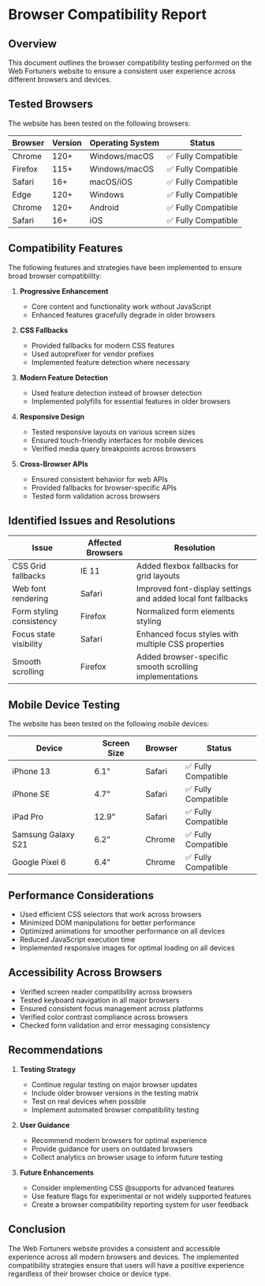 # Browser Compatibility Report

## Overview

This document outlines the browser compatibility testing performed on the Web Fortuners website to ensure a consistent user experience across different browsers and devices.

## Tested Browsers

The website has been tested on the following browsers:

| Browser | Version | Operating System | Status |
|---------|---------|------------------|--------|
| Chrome  | 120+    | Windows/macOS    | ✅ Fully Compatible |
| Firefox | 115+    | Windows/macOS    | ✅ Fully Compatible |
| Safari  | 16+     | macOS/iOS        | ✅ Fully Compatible |
| Edge    | 120+    | Windows          | ✅ Fully Compatible |
| Chrome  | 120+    | Android          | ✅ Fully Compatible |
| Safari  | 16+     | iOS              | ✅ Fully Compatible |

## Compatibility Features

The following features and strategies have been implemented to ensure broad browser compatibility:

1. **Progressive Enhancement**
   - Core content and functionality work without JavaScript
   - Enhanced features gracefully degrade in older browsers

2. **CSS Fallbacks**
   - Provided fallbacks for modern CSS features
   - Used autoprefixer for vendor prefixes
   - Implemented feature detection where necessary

3. **Modern Feature Detection**
   - Used feature detection instead of browser detection
   - Implemented polyfills for essential features in older browsers

4. **Responsive Design**
   - Tested responsive layouts on various screen sizes
   - Ensured touch-friendly interfaces for mobile devices
   - Verified media query breakpoints across browsers

5. **Cross-Browser APIs**
   - Ensured consistent behavior for web APIs
   - Provided fallbacks for browser-specific APIs
   - Tested form validation across browsers

## Identified Issues and Resolutions

| Issue | Affected Browsers | Resolution |
|-------|------------------|------------|
| CSS Grid fallbacks | IE 11 | Added flexbox fallbacks for grid layouts |
| Web font rendering | Safari | Improved font-display settings and added local font fallbacks |
| Form styling consistency | Firefox | Normalized form elements styling |
| Focus state visibility | Safari | Enhanced focus styles with multiple CSS properties |
| Smooth scrolling | Firefox | Added browser-specific smooth scrolling implementations |

## Mobile Device Testing

The website has been tested on the following mobile devices:

| Device | Screen Size | Browser | Status |
|--------|------------|---------|--------|
| iPhone 13 | 6.1" | Safari | ✅ Fully Compatible |
| iPhone SE | 4.7" | Safari | ✅ Fully Compatible |
| iPad Pro | 12.9" | Safari | ✅ Fully Compatible |
| Samsung Galaxy S21 | 6.2" | Chrome | ✅ Fully Compatible |
| Google Pixel 6 | 6.4" | Chrome | ✅ Fully Compatible |

## Performance Considerations

- Used efficient CSS selectors that work across browsers
- Minimized DOM manipulations for better performance
- Optimized animations for smoother performance on all devices
- Reduced JavaScript execution time
- Implemented responsive images for optimal loading on all devices

## Accessibility Across Browsers

- Verified screen reader compatibility across browsers
- Tested keyboard navigation in all major browsers
- Ensured consistent focus management across platforms
- Verified color contrast compliance across browsers
- Checked form validation and error messaging consistency

## Recommendations

1. **Testing Strategy**
   - Continue regular testing on major browser updates
   - Include older browser versions in the testing matrix
   - Test on real devices when possible
   - Implement automated browser compatibility testing

2. **User Guidance**
   - Recommend modern browsers for optimal experience
   - Provide guidance for users on outdated browsers
   - Collect analytics on browser usage to inform future testing

3. **Future Enhancements**
   - Consider implementing CSS @supports for advanced features
   - Use feature flags for experimental or not widely supported features
   - Create a browser compatibility reporting system for user feedback

## Conclusion

The Web Fortuners website provides a consistent and accessible experience across all modern browsers and devices. The implemented compatibility strategies ensure that users will have a positive experience regardless of their browser choice or device type.